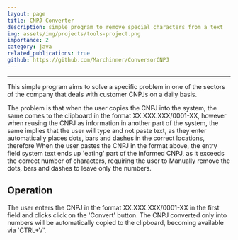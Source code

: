 ```yaml
---
layout: page
title: CNPJ Converter
description: simple program to remove special characters from a text
img: assets/img/projects/tools-project.png
importance: 2
category: java
related_publications: true
github: https://github.com/Marchinner/ConversorCNPJ
---
```


<hr>

This simple program aims to solve a specific problem
in one of the sectors of the company that deals with customer CNPJs on a daily basis.

The problem is that when the user copies the CNPJ into the system, the same
comes to the clipboard in the format XX.XXX.XXX/0001-XX, however
when reusing the CNPJ as information in another part of the system, the same
implies that the user will type and not paste text, as they enter
automatically places dots, bars and dashes in the correct locations, therefore
When the user pastes the CNPJ in the format above, the entry field
system text ends up 'eating' part of the informed CNPJ, as it exceeds
the correct number of characters, requiring the user to
Manually remove the dots, bars and dashes to leave only the numbers.

## Operation

The user enters the CNPJ in the format XX.XXX.XXX/0001-XX in the first field and clicks
click on the 'Convert' button. The CNPJ converted only into numbers will be automatically
copied to the clipboard, becoming available via 'CTRL+V'.
